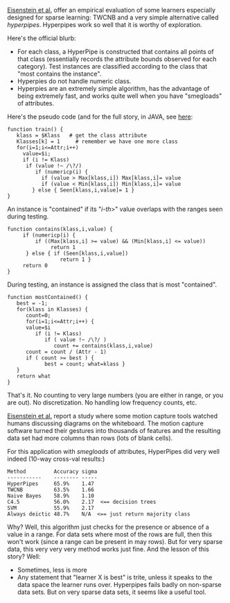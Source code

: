 [Eisenstein et al.](Ee#Eisenstein04.md)  offer an empirical
evaluation of some learners especially designed for sparse learning: TWCNB and a very simple alternative called _hyperpipes_. Hyperpipes work
so well that it is worthy of exploration.

Here's the official blurb:

  * For each class, a HyperPipe is constructed that contains all points of that class (essentially records the attribute bounds observed for each category).  Test instances are classified according to the class that "most contains the instance".
  * Hyperpies do not handle numeric class.
  * Hyperpies are an extremely simple algorithm, has the advantage of being extremely fast, and works quite well when you have "smegloads" of attributes.


Here's the pseudo code (and for the full story, in JAVA, see
[here](http://www.java2s.com/Open-Source/Java-Document/Science/weka/weka/classifiers/misc/HyperPipes.java.htm):


```
function train() {
   klass = $Klass   # get the class attribute
   Klasses[k] = 1     # remember we have one more class
   for(i=1;i<=Attr;i++)
     value=$i;
     if (i != Klass)
      if (value !~ /\?/)
         if (numericp(i) {
	       if (value > Max[klass,i]) Max[klass,i]= value
	       if (value < Min[klass,i]) Min[klass,i]= value
        } else { Seen[klass,i,value]= 1 }
} 
```

An instance is "contained" if its "_i-th_>" value overlaps with the ranges seen during testing.

```
function contains(klass,i,value) {
     if (numericp(i) { 
         if ((Max[klass,i] >= value) && (Min[klass,i] <= value))
              return 1
      } else { if (Seen[klass,i,value]) 
                 return 1 }
     return 0
}
```
During testing, an instance is assigned the class that is most "contained".
```
function mostContained() {
   best = -1;
   for(klass in Klasses) {
      count=0;
      for(i=1;i<=Attr;i++) {
	  value=$i
         if (i != Klass)
            if ( value !~ /\?/ )
               count += contains(klass,i,value)
      count = count / (Attr - 1)
      if ( count >= best ) { 
            best = count; what=klass }
   }
   return what
}
```

That's it. No counting to very large numbers (you are either in range, or you are out). No discretization. No handling low frequency counts, etc.

[Eisenstein et al.](Ee#Eisenstein04.md)
report a study
where some motion capture tools watched humans discussing diagrams on the whiteboard.
The motion capture software turned their gestures into thousands of features and the resulting
data set had more columns than rows (lots of blank cells).

For this application with _smegloads_ of attributes, HyperPipes did very well indeed (10-way cross-val results:)

```
Method         Accuracy sigma
-----------    -------- ----- 
HyperPipes     65.9%    1.47 
TWCNB          63.5%    1.66 
Naive Bayes    58.9%    1.10 
C4.5           56.0%    2.17  <== decision trees
SVM            55.9%    2.17 
Always deictic 48.7%    N/A  <== just return majority class 
```

Why? Well, this algorithm just checks for the presence or absence of a value in a range.
For data sets where most of the rows are full, then this won't work (since a range can be
present in may rows). But for very sparse data, this very very very method works just fine.
And the lesson of this story? Well:

  * Sometimes, less is more
  * Any statement that "learner X is best" is trite, unless it speaks to the data space the learner runs over. Hyperpipes fails badly on non-sparse data sets. But on very sparse data sets, it seems like a useful tool.